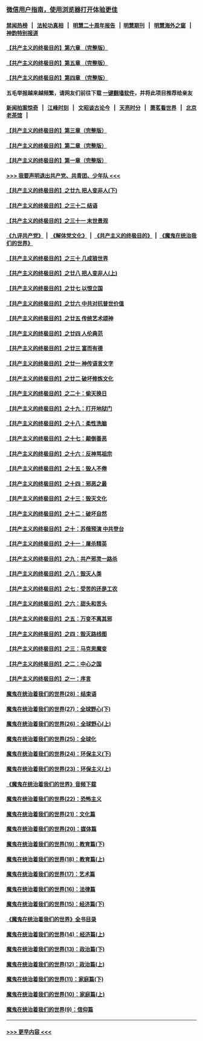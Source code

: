 ### [微信用户指南，使用浏览器打开体验更佳](https://github.com/gfw-breaker/banned-news1/blob/master/indexes/wechat-guide.md?t=0)
#### [禁闻热榜](热点新闻.md?t=0)  &nbsp;&nbsp;|&nbsp;&nbsp; [法轮功真相](https://github.com/gfw-breaker/truth/blob/master/README.md?t=0) &nbsp;&nbsp;|&nbsp;&nbsp; [明慧二十周年报告](https://github.com/gfw-breaker/mh-reports/blob/master/README.md?t=0) &nbsp;&nbsp;|&nbsp;&nbsp;[明慧期刊](https://github.com/gfw-breaker/mh-qikan) &nbsp;&nbsp;|&nbsp;&nbsp; [明慧海外之窗](https://github.com/gfw-breaker/mh-news/blob/master/README.md?t=0) &nbsp;&nbsp;|&nbsp;&nbsp; [神韵特别报道](https://github.com/gfw-breaker/mh-news/blob/master/shenyun.md?t=0)
#### [【共产主义的终极目的】第六章 （完整版）](../pages/nsc422/n11428913.md?t=02081055) 
#### [【共产主义的终极目的】第五章 （完整版）](../pages/nsc422/n11428912.md?t=02081055) 
#### [【共产主义的终极目的】第四章 （完整版）](../pages/nsc422/n11428907.md?t=02081055) 
#### 五毛举报越来越频繁，请网友们前往下载 [一键翻墙软件](https://github.com/gfw-breaker/ssr-accounts)，并将此项目推荐给亲友
#### [新闻拍案惊奇](https://github.com/gfw-breaker/banned-news1/blob/master/pages/link4.md) &nbsp;&nbsp;|&nbsp;&nbsp; [江峰时刻](https://github.com/gfw-breaker/banned-news1/blob/master/pages/link4.md) &nbsp;&nbsp;|&nbsp;&nbsp; [文昭谈古论今](https://github.com/gfw-breaker/banned-news1/blob/master/pages/link4.md) &nbsp;&nbsp;|&nbsp;&nbsp; [天亮时分](https://github.com/gfw-breaker/banned-news1/blob/master/pages/link4.md) &nbsp;&nbsp;|&nbsp;&nbsp; [萧茗看世界](https://github.com/gfw-breaker/banned-news1/blob/master/pages/link4.md) &nbsp;&nbsp;|&nbsp;&nbsp; [北京老茶馆](https://github.com/gfw-breaker/banned-news1/blob/master/pages/link4.md) &nbsp;&nbsp;|&nbsp;&nbsp; 
#### [【共产主义的终极目的】第三章（完整版）](../pages/nsc422/n11428848.md?t=02081055) 
#### [【共产主义的终极目的】第二章（完整版）](../pages/nsc422/n11428831.md?t=02081055) 
#### [【共产主义的终极目的】第一章（完整版）](../pages/nsc422/n11417651.md?t=02081055) 
#### [>>> 我要声明退出共产党、共青团、少年队 <<<](https://github.com/begood0513/goodnews/blob/master/quit/letter.md) 
#### [【共产主义的终极目的】之廿九 把人变非人(下)](../pages/nsc422/n11344140.md?t=02081055) 
#### [【共产主义的终极目的】之三十二 结语](../pages/nsc422/n11360535.md?t=02081055) 
#### [【共产主义的终极目的】之三十一 末世景观](../pages/nsc422/n11351129.md?t=02081055) 
#### [《九评共产党》](https://github.com/begood0513/9ping.md/blob/master/README.md) &nbsp;|&nbsp; [《解体党文化》](../../../../jtdwh.md/blob/master/README.md)  &nbsp;|&nbsp; [《共产主义的终极目的》](../../../../gczydzjmd.md/blob/master/README.md) &nbsp;|&nbsp; [《魔鬼在统治我们的世界》](../../../../mgztzwmdsj.md/blob/master/README.md) 
#### [【共产主义的终极目的】之三十 几成狼世界](../pages/nsc422/n11348280.md?t=02081055) 
#### [【共产主义的终极目的】之廿八 把人变非人(上)](../pages/nsc422/n11340492.md?t=02081055) 
#### [【共产主义的终极目的】之廿七 以恨立国](../pages/nsc422/n11336944.md?t=02081055) 
#### [【共产主义的终极目的】之廿六 中共对抗普世价值](../pages/nsc422/n11324785.md?t=02081055) 
#### [【共产主义的终极目的】之廿五 传统艺术颂神](../pages/nsc422/n11296396.md?t=02081055) 
#### [【共产主义的终极目的】之廿四 人伦典范](../pages/nsc422/n11296397.md?t=02081055) 
#### [【共产主义的终极目的】之廿三 富而有德](../pages/nsc422/n11283598.md?t=02081055) 
#### [【共产主义的终极目的】之廿一 神传语言文字](../pages/nsc422/n11263265.md?t=02081055) 
#### [【共产主义的终极目的】之廿二 破坏修炼文化](../pages/nsc422/n11245728.md?t=02081055) 
#### [【共产主义的终极目的】之二十：偷天换日](../pages/nsc422/n11238846.md?t=02081055) 
#### [【共产主义的终极目的】之十九：打开地狱门](../pages/nsc422/n11206376.md?t=02081055) 
#### [【共产主义的终极目的】之十八：柔性洗脑](../pages/nsc422/n11199994.md?t=02081055) 
#### [【共产主义的终极目的】之十七：颠倒善恶](../pages/nsc422/n11179782.md?t=02081055) 
#### [【共产主义的终极目的】之十六：反神骂祖宗](../pages/nsc422/n11166798.md?t=02081055) 
#### [【共产主义的终极目的】之十五：毁人不倦](../pages/nsc422/n11166792.md?t=02081055) 
#### [【共产主义的终极目的】之十四：邪恶之最](../pages/nsc422/n11150249.md?t=02081055) 
#### [【共产主义的终极目的】之十三：毁灭文化](../pages/nsc422/n11135227.md?t=02081055) 
#### [【共产主义的终极目的】之十二：破坏自然](../pages/nsc422/n11135214.md?t=02081055) 
#### [【共产主义的终极目的】之十：苏俄预演 中共登台](../pages/nsc422/n11118424.md?t=02081055) 
#### [【共产主义的终极目的】之十一：屠杀精英](../pages/nsc422/n11118442.md?t=02081055) 
#### [【共产主义的终极目的】之九：共产邪灵一路杀](../pages/nsc422/n11114139.md?t=02081055) 
#### [【共产主义的终极目的】之八：毁灭人类](../pages/nsc422/n11108503.md?t=02081055) 
#### [【共产主义的终极目的】之七：受苦的还是工农](../pages/nsc422/n11101809.md?t=02081055) 
#### [【共产主义的终极目的】之六：甜头和苦头](../pages/nsc422/n11096971.md?t=02081055) 
#### [【共产主义的终极目的】之五：万变不离其邪](../pages/nsc422/n11091285.md?t=02081055) 
#### [【共产主义的终极目的】之四：毁灭路线图](../pages/nsc422/n11086284.md?t=02081055) 
#### [【共产主义的终极目的】之三：马克思魔变](../pages/nsc422/n11061941.md?t=02081055) 
#### [【共产主义的终极目的】之二：中心之国](../pages/nsc422/n11047728.md?t=02081055) 
#### [【共产主义的终极目的】之一：序言](../pages/nsc422/n11086077.md?t=02081055) 
#### [魔鬼在统治着我们的世界(28)：结束语](../pages/nsc422/n10936246.md?t=02081055) 
#### [魔鬼在统治着我们的世界(27)：全球野心(下)](../pages/nsc422/n10928319.md?t=02081055) 
#### [魔鬼在统治着我们的世界(26)：全球野心(上)](../pages/nsc422/n10900318.md?t=02081055) 
#### [魔鬼在统治着我们的世界(25)：全球化](../pages/nsc422/n10788205.md?t=02081055) 
#### [魔鬼在统治着我们的世界(24)：环保主义(下)](../pages/nsc422/n10695307.md?t=02081055) 
#### [魔鬼在统治着我们的世界(23)：环保主义(上)](../pages/nsc422/n10688613.md?t=02081055) 
#### [《魔鬼在统治着我们的世界》音频下载](../pages/nsc422/n10635553.md?t=02081055) 
#### [魔鬼在统治着我们的世界(22)：恐怖主义](../pages/nsc422/n10614727.md?t=02081055) 
#### [魔鬼在统治着我们的世界(21)：文化篇](../pages/nsc422/n10597706.md?t=02081055) 
#### [魔鬼在统治着我们的世界(20)：媒体篇](../pages/nsc422/n10586579.md?t=02081055) 
#### [魔鬼在统治着我们的世界(19)：教育篇(下)](../pages/nsc422/n10564808.md?t=02081055) 
#### [魔鬼在统治着我们的世界(18)：教育篇(上)](../pages/nsc422/n10526970.md?t=02081055) 
#### [魔鬼在统治着我们的世界(17)：艺术篇](../pages/nsc422/n10499093.md?t=02081055) 
#### [魔鬼在统治着我们的世界(16)：法律篇](../pages/nsc422/n10485969.md?t=02081055) 
#### [魔鬼在统治着我们的世界(15)：经济篇(下)](../pages/nsc422/n10469975.md?t=02081055) 
#### [《魔鬼在统治着我们的世界》全书目录](../pages/nsc422/n10464261.md?t=02081055) 
#### [魔鬼在统治着我们的世界(14)：经济篇(上)](../pages/nsc422/n10457370.md?t=02081055) 
#### [魔鬼在统治着我们的世界(13)：政治篇(下)](../pages/nsc422/n10448270.md?t=02081055) 
#### [魔鬼在统治着我们的世界(12)：政治篇(上)](../pages/nsc422/n10444576.md?t=02081055) 
#### [魔鬼在统治着我们的世界(11)：家庭篇(下)](../pages/nsc422/n10440961.md?t=02081055) 
#### [魔鬼在统治着我们的世界(10)：家庭篇(上)](../pages/nsc422/n10435448.md?t=02081055) 
#### [魔鬼在统治着我们的世界(9)：信仰篇](../pages/nsc422/n10432159.md?t=02081055) 

----
#### [ >>> 更早内容 <<< ](../indexes/nsc422-earlier.md)
